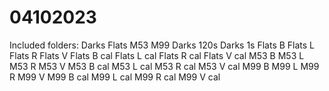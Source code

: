 # 04102023

Included folders:
 Darks
 Flats
 M53
 M99
 Darks 120s
 Darks 1s
 Flats B
 Flats L
 Flats R
 Flats V
 Flats B cal
 Flats L cal
 Flats R cal
 Flats V cal
 M53 B
 M53 L
 M53 R
 M53 V
 M53 B cal
 M53 L cal
 M53 R cal
 M53 V cal
 M99 B
 M99 L
 M99 R
 M99 V
 M99 B cal
 M99 L cal
 M99 R cal
 M99 V cal

